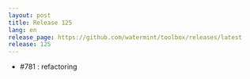 ```yaml
---
layout: post
title: Release 125
lang: en
release_page: https://github.com/watermint/toolbox/releases/latest
release: 125
---
```


* #781 : refactoring
